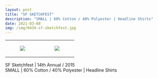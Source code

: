 ```yaml
---
layout: post
title: "SF SKETCHFEST"
description: "SMALL | 60% Cotton / 40% Polyester | Headline Shirts"
date: 2021-03-08
img: /img/0434-sf-sketchfest.jpg
---
```




<table style="width:100%;"><tr><td style="vertical-align:top;">
      <figure class="tmblr-full" data-orig-height="2048" data-orig-width="1365" data-orig-src="https://concertshirts.netlify.app/shirts/0434/0434-01.jpg"><img src="https://64.media.tumblr.com/028fa662c9f7cdf6879c118e1adc2b02/e700cd2c2587b750-75/s540x810/be74f58fbf8a850a317f179d7b0decd320b8c677.jpg" data-orig-height="2048" data-orig-width="1365" data-orig-src="https://concertshirts.netlify.app/shirts/0434/0434-01.jpg"/></figure></td>
    <td style="vertical-align:top;">
      <figure class="tmblr-full" data-orig-height="2048" data-orig-width="1365" data-orig-src="https://concertshirts.netlify.app/shirts/0434/0434-02.jpg"><img src="https://64.media.tumblr.com/ff91a16c1e21930fdddb7eebd398fdac/e700cd2c2587b750-82/s540x810/73c24005fa7bb29d464f311aeaf5cf23c4bd7165.jpg" data-orig-height="2048" data-orig-width="1365" data-orig-src="https://concertshirts.netlify.app/shirts/0434/0434-02.jpg"/></figure></td>
  </tr></table><p>
  SF Sketchfest | 14th Annual / 2015<br/>SMALL | 60% Cotton / 40% Polyester | Headline Shirts
</p>

